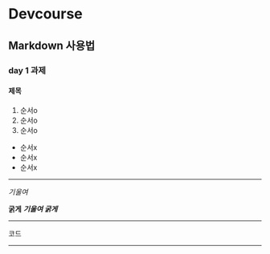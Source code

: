 # Devcourse

## Markdown 사용법
### day 1 과제
#### 제목

1. 순서o
2. 순서o
3. 순서o

- 순서x
- 순서x
- 순서x

---

_기울여_

**굵게**
**_기울여 굵게_**

***
코드
***
